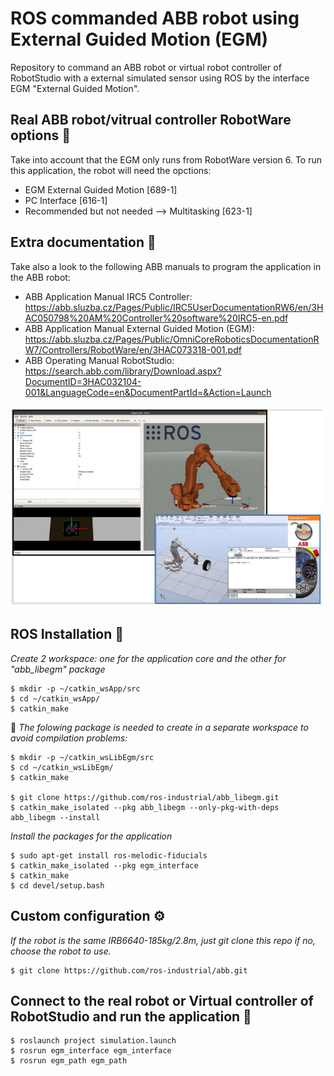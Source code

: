 # ROS commanded ABB robot using External Guided Motion (EGM)
Repository to command an ABB robot or virtual robot controller of RobotStudio with a external simulated sensor using ROS by the interface EGM "External Guided Motion".

## Real ABB robot/vitrual controller RobotWare options 📄
Take into account that the EGM only runs from RobotWare version 6. 
To run this application, the robot will need the opctions:

- EGM External Guided Motion [689-1]
- PC Interface [616-1]
- Recommended but not needed --> Multitasking [623-1]

## Extra documentation 📖

Take also a look to the following ABB manuals to program the application in the ABB robot:

- ABB Application Manual IRC5 Controller: https://abb.sluzba.cz/Pages/Public/IRC5UserDocumentationRW6/en/3HAC050798%20AM%20Controller%20software%20IRC5-en.pdf 
- ABB Application Manual External Guided Motion (EGM): https://abb.sluzba.cz/Pages/Public/OmniCoreRoboticsDocumentationRW7/Controllers/RobotWare/en/3HAC073318-001.pdf
- ABB Operating Manual RobotStudio: https://search.abb.com/library/Download.aspx?DocumentID=3HAC032104-001&LanguageCode=en&DocumentPartId=&Action=Launch

![ROS external guiding of a virtual controller robot using EGM](https://github.com/esdalar/ExternalGuided_abb_robot/blob/main/external_guided_app_ROS_RobotStudio.png)

## ROS Installation 🔧

_Create 2 workspace: one for the application core and the other for "abb_libegm" package_

```
$ mkdir -p ~/catkin_wsApp/src
$ cd ~/catkin_wsApp/
$ catkin_make
```

 📌 _The folowing package is needed to create in a separate workspace to avoid compilation problems:_

```
$ mkdir -p ~/catkin_wsLibEgm/src
$ cd ~/catkin_wsLibEgm/
$ catkin_make

$ git clone https://github.com/ros-industrial/abb_libegm.git
$ catkin_make_isolated --pkg abb_libegm --only-pkg-with-deps abb_libegm --install
```
_Install the packages for the application_

```
$ sudo apt-get install ros-melodic-fiducials
$ catkin_make_isolated --pkg egm_interface
$ catkin_make
$ cd devel/setup.bash

```

## Custom configuration ⚙️

_If the robot is the same IRB6640-185kg/2.8m, just git clone this repo_
_if no,  choose the robot to use._


```
$ git clone https://github.com/ros-industrial/abb.git
```

## Connect to the real robot or Virtual controller of RobotStudio and run the application  🚀
```
$ roslaunch project simulation.launch
$ rosrun egm_interface egm_interface
$ rosrun egm_path egm_path

```



